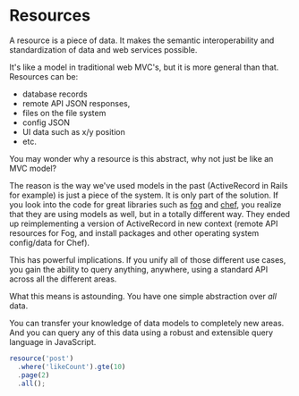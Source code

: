 # Resources

A resource is a piece of data. It makes the semantic interoperability and standardization of data and web services possible.

It's like a model in traditional web MVC's, but it is more general than that. Resources can be:

- database records
- remote API JSON responses, 
- files on the file system
- config JSON
- UI data such as x/y position
- etc.

You may wonder why a resource is this abstract, why not just be like an MVC model?

The reason is the way we've used models in the past (ActiveRecord in Rails for example) is just a piece of the system. It is only part of the solution. If you look into the code for great libraries such as [fog](https://github.com/fog/fog) and [chef](https://github.com/opscode/chef), you realize that they are using models as well, but in a totally different way. They ended up reimplementing a version of ActiveRecord in new context (remote API resources for Fog, and install packages and other operating system config/data for Chef).

This has powerful implications. If you unify all of those different use cases, you gain the ability to query anything, anywhere, using a standard API across all the different areas.

What this means is astounding. You have one simple abstraction over _all_ data.

You can transfer your knowledge of data models to completely new areas. And you can query any of this data using a robust and extensible query language in JavaScript.

```js
resource('post')
  .where('likeCount').gte(10)
  .page(2)
  .all();
``` 